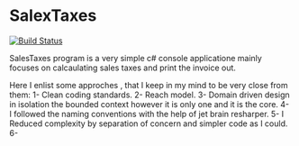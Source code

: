 # SalexTaxes


[![Build Status](https://dev.azure.com/gamalshady1986/sh/_apis/build/status/ShadyDorgham.SalexTaxes?branchName=master)](https://dev.azure.com/gamalshady1986/sh/_build/latest?definitionId=2&branchName=master)


SalesTaxes program is a very simple c# console applicatione mainly focuses on calcaulating sales taxes and print  the invoice out.

Here I enlist some approches , that I keep in my mind to be very close from them:
1- Clean coding standards.
2- Reach model.
3- Domain driven design in isolation the bounded context however it is only one and it is the core.
4- I followed the naming conventions with the help of jet brain resharper.
5- I Reduced complexity by separation of concern and simpler code as I could.
6- 


